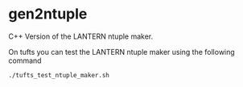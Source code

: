# gen2ntuple

C++ Version of the LANTERN ntuple maker.


On tufts you can test the LANTERN ntuple maker using the following command

```
./tufts_test_ntuple_maker.sh
```
